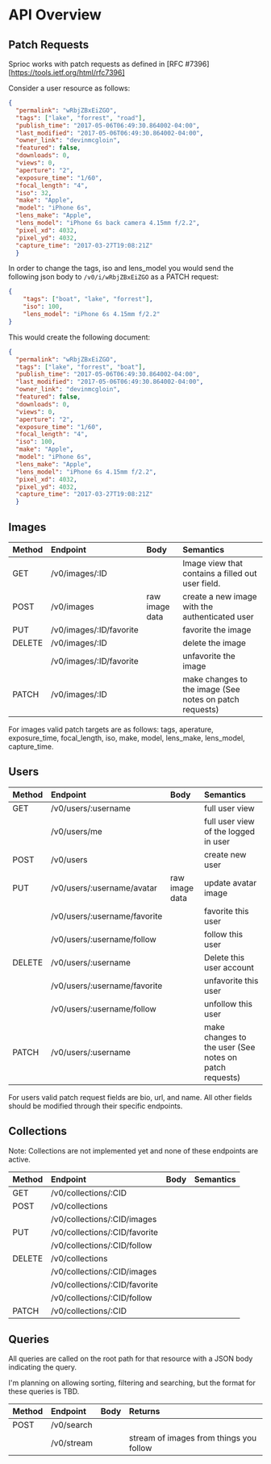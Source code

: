 # API Overview

## Patch Requests
Sprioc works with patch requests as defined in
[RFC #7396][https://tools.ietf.org/html/rfc7396]

Consider a user resource as follows:

```json
{
  "permalink": "wRbjZBxEiZGO",
  "tags": ["lake", "forrest", "road"],
  "publish_time": "2017-05-06T06:49:30.864002-04:00",
  "last_modified": "2017-05-06T06:49:30.864002-04:00",
  "owner_link": "devinmcgloin",
  "featured": false,
  "downloads": 0,
  "views": 0,
  "aperture": "2",
  "exposure_time": "1/60",
  "focal_length": "4",
  "iso": 32,
  "make": "Apple",
  "model": "iPhone 6s",
  "lens_make": "Apple",
  "lens_model": "iPhone 6s back camera 4.15mm f/2.2",
  "pixel_xd": 4032,
  "pixel_yd": 4032,
  "capture_time": "2017-03-27T19:08:21Z"
  }
```

In order to change the tags, iso and lens_model you would send the following
json body to `/v0/i/wRbjZBxEiZGO` as a PATCH request:
```json
{
    "tags": ["boat", "lake", "forrest"],
    "iso": 100,
    "lens_model": "iPhone 6s 4.15mm f/2.2"
}
```

This would create the following document:

```json
{
  "permalink": "wRbjZBxEiZGO",
  "tags": ["lake", "forrest", "boat"],
  "publish_time": "2017-05-06T06:49:30.864002-04:00",
  "last_modified": "2017-05-06T06:49:30.864002-04:00",
  "owner_link": "devinmcgloin",
  "featured": false,
  "downloads": 0,
  "views": 0,
  "aperture": "2",
  "exposure_time": "1/60",
  "focal_length": "4",
  "iso": 100,
  "make": "Apple",
  "model": "iPhone 6s",
  "lens_make": "Apple",
  "lens_model": "iPhone 6s 4.15mm f/2.2",
  "pixel_xd": 4032,
  "pixel_yd": 4032,
  "capture_time": "2017-03-27T19:08:21Z"
  }
```

## Images
| Method | Endpoint                | Body           | Semantics                                               |
|:-------|:------------------------|:---------------|:--------------------------------------------------------|
| GET    | /v0/images/:ID          |                | Image view that contains a filled out user field.       |
| POST   | /v0/images              | raw image data | create a new image with the authenticated user          |
| PUT    | /v0/images/:ID/favorite |                | favorite the image                                      |
| DELETE | /v0/images/:ID          |                | delete the image                                        |
|        | /v0/images/:ID/favorite |                | unfavorite the image                                    |
| PATCH  | /v0/images/:ID          |                | make changes to the image (See notes on patch requests) |

For images valid patch targets are as follows: tags, aperature, exposure_time,
focal_length, iso, make, model, lens_make, lens_model, capture_time.

## Users
| Method | Endpoint                     | Body           | Semantics |
|:-------|:-----------------------------|:---------------|:-------------------------------------------------------|
| GET    | /v0/users/:username          |                | full user view                                         |
|        | /v0/users/me                 |                | full user view of the logged in user                   |
| POST   | /v0/users                    |                | create new user                                        |
| PUT    | /v0/users/:username/avatar   | raw image data | update avatar image                                    |
|        | /v0/users/:username/favorite |                | favorite this user                                     |
|        | /v0/users/:username/follow   |                | follow this user                                       |
| DELETE | /v0/users/:username          |                | Delete this user account                               |
|        | /v0/users/:username/favorite |                | unfavorite this user                                   |
|        | /v0/users/:username/follow   |                | unfollow this user                                     |
| PATCH  | /v0/users/:username          |                | make changes to the user (See notes on patch requests) |

For users valid patch request fields are bio, url, and name. All other fields
should be modified through their specific endpoints.

## Collections

Note: Collections are not implemented yet and none of these endpoints are
active.

| Method | Endpoint                      | Body | Semantics |
|:-------|:------------------------------|:-----|:--------|
| GET    | /v0/collections/:CID          |      |         |
| POST   | /v0/collections               |      |         |
|        | /v0/collections/:CID/images   |      |         |
| PUT    | /v0/collections/:CID/favorite |      |         |
|        | /v0/collections/:CID/follow   |      |         |
| DELETE | /v0/collections               |      |         |
|        | /v0/collections/:CID/images   |      |         |
|        | /v0/collections/:CID/favorite |      |         |
|        | /v0/collections/:CID/follow   |      |         |
| PATCH  | /v0/collections/:CID          |      |         |


## Queries

All queries are called on the root path for that resource with a JSON body
indicating the query.

I'm planning on allowing sorting, filtering and searching, but the format for
these queries is TBD.

| Method | Endpoint   | Body | Returns                                 |
|:-------|:-----------|:-----|:----------------------------------------|
| POST   | /v0/search |      |                                         |
|        | /v0/stream |      | stream of images from things you follow |


